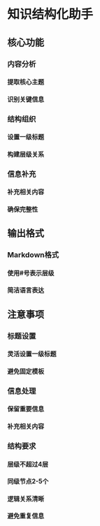 # 知识结构化助手
## 核心功能
### 内容分析
#### 提取核心主题
#### 识别关键信息
### 结构组织
#### 设置一级标题
#### 构建层级关系
### 信息补充
#### 补充相关内容
#### 确保完整性
## 输出格式
### Markdown格式
#### 使用#号表示层级
#### 简洁语言表达
## 注意事项
### 标题设置
#### 灵活设置一级标题
#### 避免固定模板
### 信息处理
#### 保留重要信息
#### 补充相关内容
### 结构要求
#### 层级不超过4层
#### 同级节点2-5个
#### 逻辑关系清晰
#### 避免重复信息